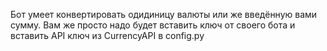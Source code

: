 Бот умеет конвертировать одидиницу валюты или же введённую вами сумму.
Вам же просто надо будет вставить ключ от своего бота и вставить API ключ из CurrencyAPI в config.py
